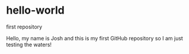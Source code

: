 # hello-world
first repository

Hello, my name is Josh and this is my first GitHub repository so I am just testing the waters!
